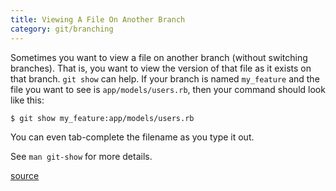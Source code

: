 ```yaml
---
title: Viewing A File On Another Branch
category: git/branching
---
```


Sometimes you want to view a file on another branch (without switching
branches). That is, you want to view the version of that file as it exists
on that branch. `git show` can help. If your branch is named `my_feature` and
the file you want to see is `app/models/users.rb`, then your command should
look like this:

```
$ git show my_feature:app/models/users.rb
```

You can even tab-complete the filename as you type it out.

See `man git-show` for more details.

[source](http://stackoverflow.com/questions/7856416/view-a-file-in-a-different-git-branch-without-changing-branches)

